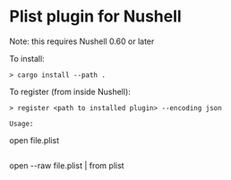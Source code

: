 # Plist plugin for Nushell

Note: this requires Nushell 0.60 or later

To install:

```
> cargo install --path .
```

To register (from inside Nushell):
```
> register <path to installed plugin> --encoding json

Usage:
```
open file.plist 
```

```
open --raw file.plist | from plist
```
